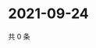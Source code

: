 # 2021-09-24

共 0 条

<!-- BEGIN WEIBO -->
<!-- 最后更新时间 Fri Sep 24 2021 21:11:05 GMT+0800 (China Standard Time) -->

<!-- END WEIBO -->
